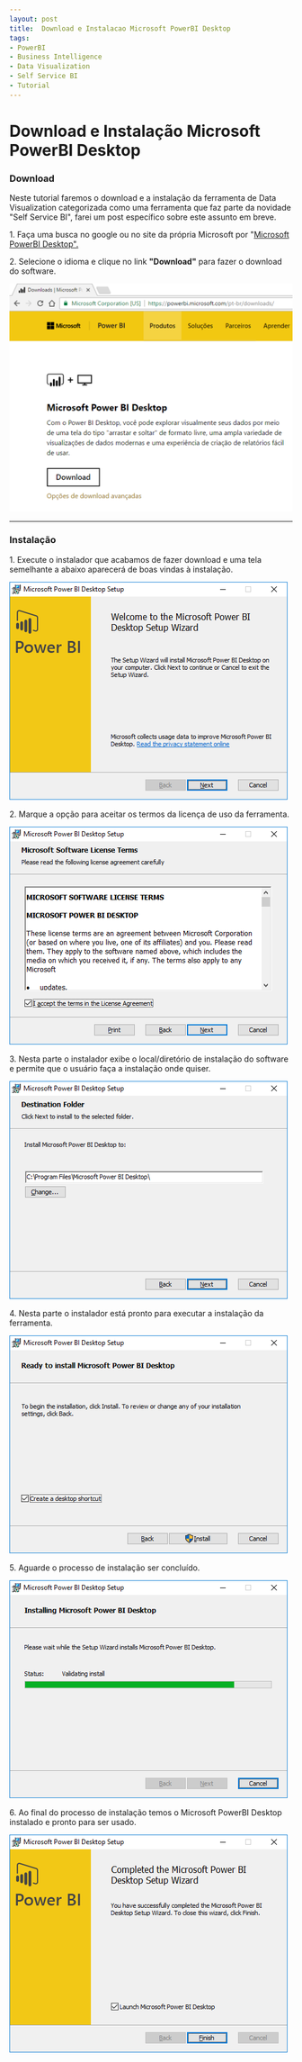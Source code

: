 ```yaml
---
layout: post
title:  Download e Instalacao Microsoft PowerBI Desktop
tags:
- PowerBI
- Business Intelligence
- Data Visualization
- Self Service BI
- Tutorial
---
```


<h1 id="heading1">Download e Instalação Microsoft PowerBI Desktop</h1>

<h3 id="heading3">Download</h3>

<p>Neste tutorial faremos o download e a instalação da ferramenta de Data Visualization categorizada como uma ferramenta que faz parte da novidade "Self Service BI", farei um post específico sobre este assunto em breve.</p>

<p>1. Faça uma busca no google ou no site da própria Microsoft por "<a href="https://powerbi.microsoft.com/pt-br/downloads/">Microsoft PowerBI Desktop".</a></p>

<p>2. Selecione o idioma e clique no link <strong>"Download"</strong> para fazer o download do software. </p>

<p><img src="https://raw.githubusercontent.com/mateusblopes/mateusblopes.github.io/master/_posts/img/PowerBI1.png" alt="PowerBI Desktop - Download PowerBI Desktop" /></p>

<hr/>

<h3 id="heading3">Instalação</h3>

<p>1. Execute o instalador que acabamos de fazer download e uma tela semelhante a abaixo aparecerá de boas vindas à instalação.</p>

<p><img src="https://raw.githubusercontent.com/mateusblopes/mateusblopes.github.io/master/_posts/img/PowerBI2.png" alt="Power BI - Boas vindas a instalação" /></p>

<p>2. Marque a opção para aceitar os termos da licença de uso da ferramenta.</p>

<p><img src="https://raw.githubusercontent.com/mateusblopes/mateusblopes.github.io/master/_posts/img/PowerBI3.png" alt="Power BI - Licença de Uso" /></p>

<p>3. Nesta parte o instalador exibe o local/diretório de instalação do software e permite que o usuário faça a instalação onde quiser.</p>

<p><img src="https://raw.githubusercontent.com/mateusblopes/mateusblopes.github.io/master/_posts/img/PowerBI4.png" alt="Power BI - Diretório de instalação" /></p>

<p>4. Nesta parte o instalador está pronto para executar a instalação da ferramenta.</p>

<p><img src="https://raw.githubusercontent.com/mateusblopes/mateusblopes.github.io/master/_posts/img/PowerBI5.png" alt="Power BI - Pronto para instalação" /></p>

<p>5. Aguarde o processo de instalação ser concluído.</p>

<p><img src="https://raw.githubusercontent.com/mateusblopes/mateusblopes.github.io/master/_posts/img/PowerBI6.png" alt="Power BI - Processo de Instalação" /></p>

<p>6. Ao final do processo de instalação temos o Microsoft PowerBI Desktop instalado e pronto para ser usado.</p>

<p><img src="https://raw.githubusercontent.com/mateusblopes/mateusblopes.github.io/master/_posts/img/PowerBI7.png" alt="Power BI - Instalação Concluída" /></p>